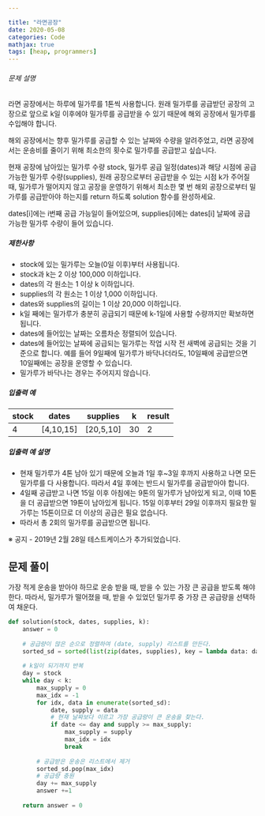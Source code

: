 ```yaml
---

title: "라면공장"
date: 2020-05-08
categories: Code
mathjax: true
tags: [heap, programmers]
---
```




###### 문제 설명

라면 공장에서는 하루에 밀가루를 1톤씩 사용합니다. 원래 밀가루를 공급받던 공장의 고장으로 앞으로 k일 이후에야 밀가루를 공급받을 수 있기 때문에 해외 공장에서 밀가루를 수입해야 합니다.

해외 공장에서는 향후 밀가루를 공급할 수 있는 날짜와 수량을 알려주었고, 라면 공장에서는 운송비를 줄이기 위해 최소한의 횟수로 밀가루를 공급받고 싶습니다.

현재 공장에 남아있는 밀가루 수량 stock, 밀가루 공급 일정(dates)과 해당 시점에 공급 가능한 밀가루 수량(supplies), 원래 공장으로부터 공급받을 수 있는 시점 k가 주어질 때, 밀가루가 떨어지지 않고 공장을 운영하기 위해서 최소한 몇 번 해외 공장으로부터 밀가루를 공급받아야 하는지를 return 하도록 solution 함수를 완성하세요.

dates[i]에는 i번째 공급 가능일이 들어있으며, supplies[i]에는 dates[i] 날짜에 공급 가능한 밀가루 수량이 들어 있습니다.

##### 제한사항

- stock에 있는 밀가루는 오늘(0일 이후)부터 사용됩니다.
- stock과 k는 2 이상 100,000 이하입니다.
- dates의 각 원소는 1 이상 k 이하입니다.
- supplies의 각 원소는 1 이상 1,000 이하입니다.
- dates와 supplies의 길이는 1 이상 20,000 이하입니다.
- k일 째에는 밀가루가 충분히 공급되기 때문에 k-1일에 사용할 수량까지만 확보하면 됩니다.
- dates에 들어있는 날짜는 오름차순 정렬되어 있습니다.
- dates에 들어있는 날짜에 공급되는 밀가루는 작업 시작 전 새벽에 공급되는 것을 기준으로 합니다. 예를 들어 9일째에 밀가루가 바닥나더라도, 10일째에 공급받으면 10일째에는 공장을 운영할 수 있습니다.
- 밀가루가 바닥나는 경우는 주어지지 않습니다.

##### 입출력 예

| stock | dates     | supplies  | k    | result |
| ----- | --------- | --------- | ---- | ------ |
| 4     | [4,10,15] | [20,5,10] | 30   | 2      |

##### 입출력 예 설명

- 현재 밀가루가 4톤 남아 있기 때문에 오늘과 1일 후~3일 후까지 사용하고 나면 모든 밀가루를 다 사용합니다. 따라서 4일 후에는 반드시 밀가루를 공급받아야 합니다.
- 4일째 공급받고 나면 15일 이후 아침에는 9톤의 밀가루가 남아있게 되고, 이때 10톤을 더 공급받으면 19톤이 남아있게 됩니다. 15일 이후부터 29일 이후까지 필요한 밀가루는 15톤이므로 더 이상의 공급은 필요 없습니다.
- 따라서 총 2회의 밀가루를 공급받으면 됩니다.

※ 공지 - 2019년 2월 28일 테스트케이스가 추가되었습니다.



## 문제 풀이

가장 적게 운송을 받아야 하므로 운송 받을 때, 받을 수 있는 가장 큰 공급을 받도록 해야한다. 따라서, 밀가루가 떨어졌을 때, 받을 수 있었던 밀가루 중 가장 큰 공급량을 선택하여 채운다.



```python
def solution(stock, dates, supplies, k):
	answer = 0
    
    # 공급량이 많은 순으로 정렬하여 (date, supply) 리스트를 만든다.
    sorted_sd = sorted(list(zip(dates, supplies), key = lambda data: data[1], reverse= True ))
    
    # k일이 되기까지 반복
    day = stock
    while day < k:
        max_supply = 0
        max_idx = -1
        for idx, data in enumerate(sorted_sd):
            date, supply = data
            # 현재 날짜보다 이르고 가장 공급량이 큰 운송을 찾는다.
            if date <= day and supply >= max_supply:
                max_supply = supply
                max_idx = idx
            	break
                
        # 공급받은 운송은 리스트에서 제거
        sorted_sd.pop(max_idx)
        # 공급량 충원
        day += max_supply
        answer +=1
    
    return answer = 0
```

